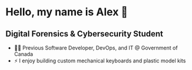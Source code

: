 Hello, my name is Alex 👋
=========================================================
Digital Forensics & Cybersecurity Student
---------------------------------------------------------
- 👩‍💻 Previous Software Developer, DevOps, and IT @ Government of Canada 
- ⚡ I enjoy building custom mechanical keyboards and plastic model kits
